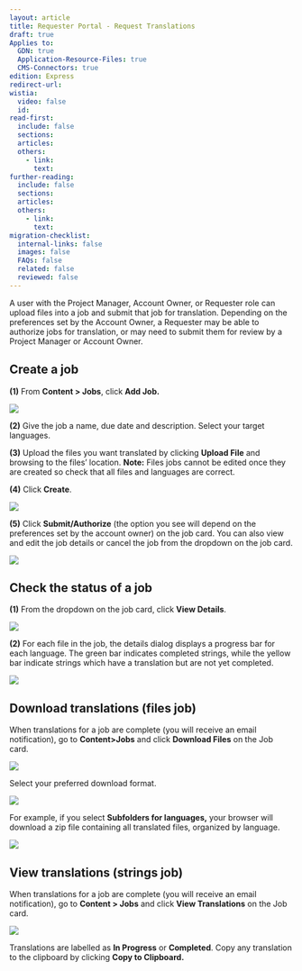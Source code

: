 ```yaml
---
layout: article
title: Requester Portal - Request Translations
draft: true
Applies to:
  GDN: true
  Application-Resource-Files: true
  CMS-Connectors: true
edition: Express
redirect-url:
wistia:
  video: false
  id:
read-first:
  include: false
  sections:
  articles:
  others:
    - link:
      text:
further-reading:
  include: false
  sections:
  articles:
  others:
    - link:
      text:
migration-checklist:
  internal-links: false
  images: false
  FAQs: false
  related: false
  reviewed: false
---
```



A user with the Project Manager, Account Owner, or Requester role can upload files into a job and submit that job for translation. Depending on the preferences set by the Account Owner, a Requester may be able to authorize jobs for translation, or may need to submit them for review by a Project Manager or Account Owner.

## Create a job

**(1)** From **Content &gt; Jobs**, click **Add Job.**

![](/uploads/versions/smartling___translation_jobs-6---x----1274-772x---.png)

**(2)** Give the job a name, due date and description. Select your target languages.

**(3)** Upload the files you want translated by clicking **Upload File** and browsing to the files’ location.&nbsp;**Note:**&nbsp;Files jobs cannot be edited once they are created so check that all files and languages are correct.

**(4)** Click **Create**.

![](/uploads/versions/smartling___translation_jobs-7---x----1344-1380x---.png)

**(5)** Click **Submit/Authorize** (the option you see will depend on the preferences set by the account owner) on the job card. You can also view and edit the job details or cancel the job from the dropdown on the job card.

![](/uploads/versions/smartling___translation_jobs-8---x----1150-792x---.png)

## Check the status of a job

**(1)** From the dropdown on the job card, click **View Details**.

![](/uploads/versions/smartling___translation_jobs-9---x----1154-984x---.png)

**(2)** For each file in the job, the details dialog displays a progress bar for each language. The green bar indicates completed strings, while the yellow bar indicate strings which have a translation but are not yet completed.

![](/uploads/versions/smartling___translation_jobs-10---x----562-142x---.png)

## Download translations (files job)

When translations for a job are complete (you will receive an email notification), go to **Content&gt;Jobs** and click **Download Files** on the Job card.

![](/uploads/versions/smartling___translation_jobs-11---x----616-358x---.png)

Select your preferred download format.

![](/uploads/versions/smartling___translation_jobs-12---x----1152-492x---.png)

For example, if you select **Subfolders for languages,** your browser will download a zip file containing all translated files, organized by language.

![](/uploads/versions/downloads---x----245-133x---.png)

## View translations (strings job)

When translations for a job are complete (you will receive an email notification), go to **Content &gt; Jobs** and click **View Translations**&nbsp;on the Job card.

![](/uploads/versions/smartling___translation_jobs-13---x----1346-1166x---.png)

Translations are labelled as&nbsp;**In Progress** or&nbsp;**Completed**. Copy any translation to the clipboard by clicking&nbsp;**Copy to Clipboard.**